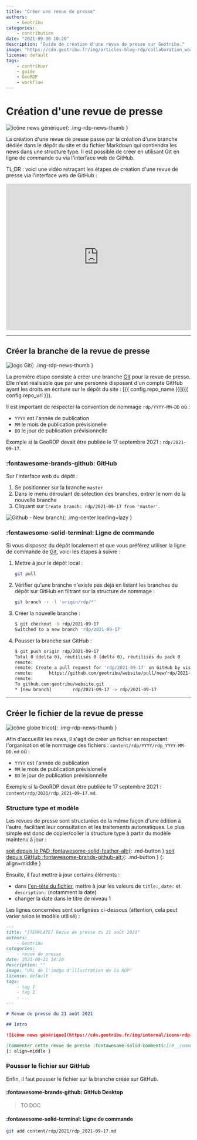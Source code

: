 ```yaml
---
title: "Créer une revue de presse"
authors:
    - Geotribu
categories:
    - contribution
date: "2021-09-30 10:20"
description: "Guide de création d'une revue de presse sur Geotribu."
image: "https://cdn.geotribu.fr/img/articles-blog-rdp/collaboration_world.png"
license: default
tags:
    - contribuer
    - guide
    - GeoRDP
    - workflow
---
```


# Création d'une revue de presse

![icône news générique](https://cdn.geotribu.fr/img/internal/icons-rdp-news/news.png "icône news générique"){: .img-rdp-news-thumb }

La création d'une revue de presse passe par la création d'une branche dédiée dans le dépôt du site et du fichier Markdown qui contiendra les news dans une structure type. Il est possible de créer en utilisant Git en ligne de commande ou via l'interface web de GitHub.

TL;DR : voici une vidéo retraçant les étapes de création d'une revue de presse via l'interface web de GitHub :

<iframe width="100%" height="400" src="https://www.youtube.com/embed/dVpOdGYAtIk" title="YouTube video player" frameborder="0" allow="accelerometer; autoplay; clipboard-write; encrypted-media; gyroscope; picture-in-picture" allowfullscreen></iframe>

----

## Créer la branche de la revue de presse

![logo Git](https://cdn.geotribu.fr/img/logos-icones/divers/git.png "logo Git"){: .img-rdp-news-thumb }

La première étape consiste à créer une branche [Git] pour la revue de presse. Elle n'est réalisable que par une personne disposant d'un compte GitHub ayant les droits en écriture sur le dépôt du site : [{{ config.repo_name }}]({{ config.repo_url }}).

Il est important de respecter la convention de nommage `rdp/YYYY-MM-DD` où :

- `YYYY` est l'année de publication
- `MM` le mois de publication prévisionelle
- `DD` le jour de publication prévisionnelle

Exemple si la GeoRDP devait être publiée le 17 septembre 2021 : `rdp/2021-09-17`.

### :fontawesome-brands-github:  GitHub

Sur l'interface web du dépôt :

1. Se positionner sur la branche `master`
2. Dans le menu déroulant de sélection des branches, entrer le nom de la nouvelle branche
3. Cliquant sur `Create branch: rdp/2021-09-17 from 'master'`.

![Github - New branch](https://cdn.geotribu.fr/img/internal/contribution/github_branch_rdp_new.png "GitHub - Création d'une branche"){: .img-center loading=lazy }

### :fontawesome-solid-terminal: Ligne de commande

Si vous disposez du dépôt localement et que vous préférez utiliser la ligne de commande de [Git], voici les étapes à suivre :

1. Mettre à jour le dépôt local :

    ```bash
    git pull
    ```

2. Vérifier qu'une branche n'existe pas déjà en listant les branches du dépôt sur GitHub en filtrant sur la structure de nommage :

    ```bash
    git branch -r -l 'origin/rdp/*'
    ```

3. Créer la nouvelle branche :

    ```bash
    $ git checkout -b rdp/2021-09-17
    Switched to a new branch 'rdp/2021-09-17'
    ```

4. Pousser la branche sur GitHub :

    ```bash
    $ git push origin rdp/2021-09-17
    Total 0 (delta 0), réutilisés 0 (delta 0), réutilisés du pack 0
    remote:
    remote: Create a pull request for 'rdp/2021-09-17' on GitHub by visiting:
    remote:      https://github.com/geotribu/website/pull/new/rdp/2021-09-17
    remote:
    To github.com:geotribu/website.git
    * [new branch]        rdp/2021-09-17 -> rdp/2021-09-17
    ```

----

## Créer le fichier de la revue de presse

![icône globe tricot](https://cdn.geotribu.fr/img/internal/icons-rdp-news/matiere.png "icône globe tricot"){: .img-rdp-news-thumb }

Afin d'accueillir les news, il s'agit de créer un fichier en respectant l'organisation et le nommage des fichiers : `content/rdp/YYYY/rdp_YYYY-MM-DD.md` où :

- `YYYY` est l'année de publication
- `MM` le mois de publication prévisionelle
- `DD` le jour de publication prévisionnelle

Exemple si la GeoRDP devait être publiée le 17 septembre 2021 : `content/rdp/2021/rdp_2021-09-17.md`.

### Structure type et modèle

Les revues de presse sont structurées de la même façon d'une édition à l'autre, facilitant leur consultation et les traitements automatiques. Le plus simple est donc de copier/coller la structure type à partir du modèle maintenu à jour :

[soit depuis le PAD :fontawesome-solid-feather-alt:](https://geotripad.herokuapp.com/DCBQirjYSp6sqxPd5JYqLg?both){: .md-button }
[soit depuis GitHub :fontawesome-brands-github-alt:](https://raw.githubusercontent.com/geotribu/website/master/content/rdp/templates/template_rdp.md){: .md-button }
{: align=middle }

Ensuite, il faut mettre à jour certains éléments :

- dans [l'en-tête du fichier](/contribuer/guides/metadata_yaml_frontmatter/), mettre à jour les valeurs de `title:`, `date:` et `description:` (notamment la date)
- changer la date dans le titre de niveau 1

Les lignes concernées sont surlignées ci-dessous (attention, cela peut varier selon le modèle utilisé) :

```markdown hl_lines="2 7 17"
---
title: "[TEMPLATE] Revue de presse du 21 août 2021"
authors:
    - Geotribu
categories:
    - revue de presse
date: 2021-08-21 14:20
description: ""
image: "URL de l'image d'illustration de la RDP"
license: default
tags:
    - tag 1
    - tag 2
    - ...
---

# Revue de presse du 21 août 2021

## Intro

![icône news générique](https://cdn.geotribu.fr/img/internal/icons-rdp-news/news.png "icône news générique"){: .img-rdp-news-thumb }

[Commenter cette revue de presse :fontawesome-solid-comments:](#__comments){: .md-button }
{: align=middle }
```

### Pousser le fichier sur GitHub

Enfin, il faut pousser le fichier sur la branche créée sur GitHub.

#### :fontawesome-brands-github: GitHub Desktop

> TO DOC

#### :fontawesome-solid-terminal: Ligne de commande

```bash
git add content/rdp/2021/rdp_2021-09-17.md
```

<!-- Footnotes -->
[^pr]: étape où un contributeur propose d'intégrer ses modifications dans le socle principal du projet. Voir [la documentation de GitHub](https://docs.github.com/fr/github/collaborating-with-issues-and-pull-requests/proposing-changes-to-your-work-with-pull-requests/creating-a-pull-request).

<!-- Hyperlinks reference -->
[Git]: https://fr.wikipedia.org/wiki/Git
